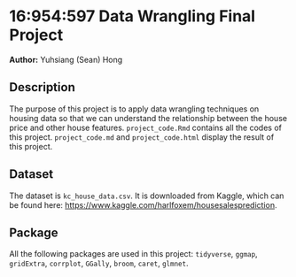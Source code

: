 # 16:954:597 Data Wrangling Final Project
**Author:** Yuhsiang (Sean) Hong

## Description
The purpose of this project is to apply data wrangling techniques on housing data so that we can understand the relationship between the house price and other house features. `project_code.Rmd` contains all the codes of this project. `project_code.md` and `project_code.html` display the result of this project.

## Dataset

The dataset is `kc_house_data.csv`. It is downloaded from Kaggle, which can be found here: https://www.kaggle.com/harlfoxem/housesalesprediction.

## Package
All the following packages are used in this project:
`tidyverse`, `ggmap`, `gridExtra`, `corrplot`, `GGally`, `broom`, `caret`, `glmnet`.
